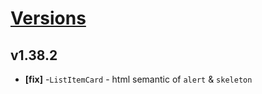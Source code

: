 # [Versions](https://github.com/Tracktor/design-system/releases)

## v1.38.2
- **[fix]** -`ListItemCard` - html semantic of `alert` & `skeleton` 
